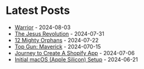 # Latest Posts

* [Warrior](https://www.haydenk.blog/blog/2024/08/03/warrior/) - 2024-08-03
* [The Jesus Revolution](https://www.haydenk.blog/blog/2024/07/31/the-jesus-revolution/) - 2024-07-31
* [12 Mighty Orphans](https://www.haydenk.blog/blog/2024/07/22/12-mighty-orphans/) - 2024-07-22
* [Top Gun: Maverick](https://www.haydenk.blog/blog/2024/07/15/top-gun-maverick/) - 2024-070-15
* [Journey to Create A Shopify App](https://www.haydenk.blog/blog/2024/07/06/shopify-app-journey-part-1/) - 2024-07-06
* [Initial macOS (Apple Silicon) Setup](https://www.haydenk.blog/blog/2024/06/21/initial-macos-setup/) - 2024-06-21
